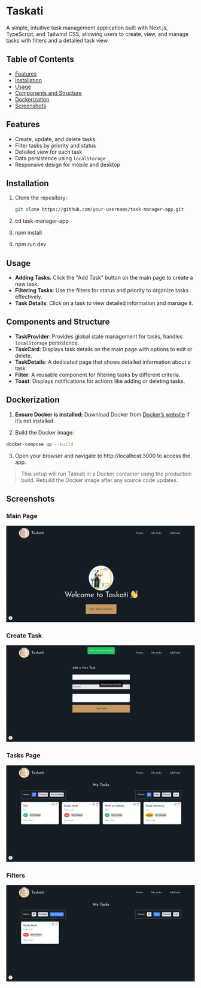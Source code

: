 # Taskati

A simple, intuitive task management application built with Next.js, TypeScript, and Tailwind CSS, allowing users to create, view, and manage tasks with filters and a detailed task view.

## Table of Contents

- [Features](#features)
- [Installation](#installation)
- [Usage](#usage)
- [Components and Structure](#components-and-structure)
- [Dockerization](#dockerization)
- [Screenshots](#screenshots)

## Features

- Create, update, and delete tasks
- Filter tasks by priority and status
- Detailed view for each task
- Data persistence using `localStorage`
- Responsive design for mobile and desktop

## Installation

1. Clone the repository:
   ```bash
   git clone https://github.com/your-username/task-manager-app.git
   ```
2. cd task-manager-app

3. npm install

4. npm run dev

## Usage

- **Adding Tasks**: Click the "Add Task" button on the main page to create a new task.
- **Filtering Tasks**: Use the filters for status and priority to organize tasks effectively.
- **Task Details**: Click on a task to view detailed information and manage it.

## Components and Structure

- **TaskProvider**: Provides global state management for tasks, handles `localStorage` persistence.
- **TaskCard**: Displays task details on the main page with options to edit or delete.
- **TaskDetails**: A dedicated page that shows detailed information about a task.
- **Filter**: A reusable component for filtering tasks by different criteria.
- **Toast**: Displays notifications for actions like adding or deleting tasks.

## Dockerization

1. **Ensure Docker is installed:** Download Docker from [Docker’s website](https://www.docker.com/) if it’s not installed.

2. Build the Docker image:

```bash
docker-compose up --build
```

3. Open your browser and navigate to http://localhost:3000 to access the app.

> This setup will run Taskati in a Docker container using the production build. Rebuild the Docker image after any source code updates.

## Screenshots

### Main Page

![Main Page](./screenshots/main-page.png)

### Create Task

![Create Task](./screenshots/create-task.png)

### Tasks Page

![Tasks Page](./screenshots/tasks.png)

### Filters

![Filters](./screenshots/filters.png)
